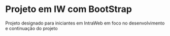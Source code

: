# Projeto em IW com BootStrap
 Projeto designado para iniciantes em IntraWeb em foco no desenvolvimento e continuação do projeto
